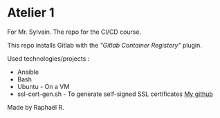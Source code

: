 # Atelier 1

For Mr. Sylvain. The repo for the CI/CD course.

This repo installs Gitlab with the *"Gitlab Container Registery"* plugin.

Used technologies/projects :
- Ansible
- Bash
- Ubuntu - On a VM
- ssl-cert-gen.sh - To generate self-signed SSL certificates [My github](https://github.com/IkariTyux/scripts)

Made by Raphaël R.
